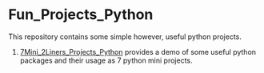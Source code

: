 # Fun_Projects_Python

This repository contains some simple however, useful python projects.

1. <a href='https://github.com/NancyGirdhar/Fun_Projects_Python/tree/main/7Mini_2Liners_Projects_Python'>7Mini_2Liners_Projects_Python</a> provides a demo of some useful python packages and their usage as 7 python mini projects.
